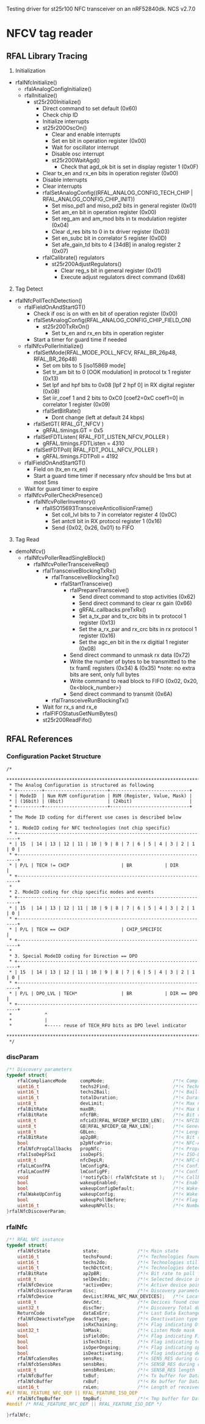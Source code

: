 Testing driver for st25r100 NFC transceiver on an nRF52840dk.
NCS v2.7.0

# NFCV tag reader

## RFAL Library Tracing
1. Initialization
  - rfalNfcInitialize()
    - rfalAnalogConfigInitialize()
    - rfalInitialize()
      - st25r200Initialize()
        - Direct command to set default (0x60)
        - Check chip ID
        - Initialize interrupts
        - st25r200OscOn()
          - Clear and enable interrupts
          - Set en bit in operation register (0x00)
          - Wait for oscillator interrupt
          - Disable osc interrupt
          - st25r200WaitAgd()
            - Check that agd_ok bit is set in display register 1 (0x0F)
        - Clear tx_en and rx_en bits in operation register (0x00)
        - Disable interrupts
        - Clear interrupts
        - rfalSetAnalogConfig((RFAL_ANALOG_CONFIG_TECH_CHIP | RFAL_ANALOG_CONFIG_CHIP_INIT))
          - Set miso_pd1 and miso_pd2 bits in general register (0x01)
          - Set am_en bit in operation register (0x00)
          - Set reg_am and am_mod bits in tx modulation register (0x04)
          - Clear d_res bits to 0 in tx driver register (0x03)
          - Set en_subc bit in correlator 5 register (0x0D)
          - Set afe_gain_td bits to 4 [34dB] in analog register 2 (0x07)
        - rfalCalibrate() regulators
          - st25r200AdjustRegulators()
            - Clear reg_s bit in general register (0x01)
            - Execute adjust regulators direct command (0x68)
2. Tag Detect
  - rfalNfcPollTechDetection()
    - rfalFieldOnAndStartGT()
      - Check if osc is on with en bit of operation register (0x00)
      - rfalSetAnalogConfig(RFAL_ANALOG_CONFIG_CHIP_FIELD_ON)
        - st25r200TxRxOn()
          - Set tx_en and rx_en bits in operation register
      - Start a timer for guard time if needed
    - rfalNfcvPollerInitialize()
      - rfalSetMode(RFAL_MODE_POLL_NFCV, RFAL_BR_26p48, RFAL_BR_26p48)
        - Set om bits to 5 [iso15869 mode]
        - Set tr_am bit to 0 [OOK modulation] in protocol tx 1 register (0x13)
        - Set lpf and hpf bits to 0x08 [lpf 2 hpf 0] in RX digital register (0x08)
        - Set iir_coef 1 and 2 bits to 0xC0 [coef2=0xC coef1=0] in correlator 1 register (0x09)
        - rfalSetBitRate()
          - Dont change (left at default 24 kbps)
      - rfalSetGT( RFAL_GT_NFCV )
        - gRFAL.timings.GT = 0x5
      - rfalSetFDTListen( RFAL_FDT_LISTEN_NFCV_POLLER )
        - gRFAL.timings.FDTListen = 4310
      - rfalSetFDTPoll( RFAL_FDT_POLL_NFCV_POLLER )
        - gRFAL.timings.FDTPoll = 4192
    - rfalFieldOnAndStartGT()
      - Field on (tx_en rx_en)
      - Start a guard time timer if necessary nfcv should be 1ms but at most 5ms
    - Wait for guard timer to expire
    - rfalNfcvPollerCheckPresence()
      - rfalNfcvPollerInventory()
        - rfalISO15693TransceiveAnticollisionFrame()
          - Set coll_lvl bits to 7 in correlator register 4 (0x0C)
          - Set antctl bit in RX protocol register 1 (0x16)
          - Send {0x02, 0x26, 0x01} to FIFO
3. Tag Read
  - demoNfcv()
    - rfalNfcvPollerReadSingleBlock()
      - rfalNfcvPollerTransceiveReq()
        - rfalTransceiveBlockingTxRx()
          - rfalTransceiveBlockingTx()
            - rfalStartTransceive()
              - rfalPrepareTransceive()
                - Send direct command to stop activities (0x62)
                - Send direct command to clear rx gain (0x66)
                - gRFAL.callbacks.preTxRx()
                - Set a_tx_par and tx_crc bits in tx protocol 1 register (0x13)
                - Set the a_rx_par and rx_crc bits in rx protocol 1 register (0x16)
                - Set the agc_en bit in the rx digitial 1 register (0x08)
              - Send direct command to unmask rx data (0x72)
              - Write the number of bytes to be transmitted to the tx framE registers (0x34) & (0x35) *note: no extra bits are sent, only full bytes
              - Write command to read block to FIFO {0x02, 0x20, 0x<block_number>}
              - Send direct command to transmit (0x6A)
          - rfalTransceiveRunBlockingTx()
        - Wait for rx_s and rx_e
        - rfalFIFOStatusGetNumBytes()
        - st25r200ReadFifo()






## RFAL References

### Configuration Packet Structure
```
/*
 ******************************************************************************
 * The Analog Configuration is structured as following
 * +---------+-----------------------+-----------------------------+
 * | ModeID  | Num RVM configuration | RVM (Register, Value, Mask) |
 * | (16bit) | (8bit)                | (24bit)                     |
 * +---------+-----------------------+-----------------------------+
 *
 * The Mode ID coding for different use cases is described below
 * 
 * 1. ModeID coding for NFC technologies (not chip specific)
 * +----------------------------------------------------------------------+
 * | 15  | 14 | 13 | 12 | 11 | 10 | 9 | 8 | 7 | 6 | 5 | 4 | 3 | 2 | 1 | 0 |
 * +----------------------------------------------------------------------+
 * | P/L | TECH != CHIP                   | BR            | DIR           |
 * +----------------------------------------------------------------------+
 * 
 * 2. ModeID coding for chip specific modes and events
 * +----------------------------------------------------------------------+
 * | 15  | 14 | 13 | 12 | 11 | 10 | 9 | 8 | 7 | 6 | 5 | 4 | 3 | 2 | 1 | 0 |
 * +----------------------------------------------------------------------+
 * | P/L | TECH == CHIP                   | CHIP_SPECIFIC                 |
 * +----------------------------------------------------------------------+
 * 
 * 3. Special ModeID coding for Direction == DPO
 * +----------------------------------------------------------------------+
 * | 15  | 14 | 13 | 12 | 11 | 10 | 9 | 8 | 7 | 6 | 5 | 4 | 3 | 2 | 1 | 0 |
 * +----------------------------------------------------------------------+
 * | P/L | DPO_LVL | TECH*                | BR            | DIR == DPO    |
 * +----------------------------------------------------------------------+
 *            ^
 *            | 
 *            +----- reuse of TECH_RFU bits as DPO level indicator
 ******************************************************************************
 */
```

### discParam

```c
/*! Discovery parameters                                                                                                             */
typedef struct{
    rfalComplianceMode     compMode;                         /*!< Compliancy mode to be used                                         */
    uint16_t               techs2Find;                       /*!< Technologies to search for                                         */
    uint16_t               techs2Bail;                       /*!< Bail-out after certain NFC technologies                            */
    uint16_t               totalDuration;                    /*!< Duration of a whole Poll + Listen cycle        NCI 2.1 Table 46    */
    uint8_t                devLimit;                         /*!< Max number of devices                      Activity 2.1  Table 11  */
    rfalBitRate            maxBR;                            /*!< Max Bit rate to be used                        NCI 2.1  Table 28   */
    rfalBitRate            nfcfBR;                           /*!< Bit rate to poll for NFC-F                     NCI 2.1  Table 27   */
    uint8_t                nfcid3[RFAL_NFCDEP_NFCID3_LEN];   /*!< NFCID3 to be used on the ATR_REQ/ATR_RES                           */
    uint8_t                GB[RFAL_NFCDEP_GB_MAX_LEN];       /*!< General bytes to be used on the ATR-REQ        NCI 2.1  Table 29   */
    uint8_t                GBLen;                            /*!< Length of the General Bytes                    NCI 2.1  Table 29   */
    rfalBitRate            ap2pBR;                           /*!< Bit rate to poll for AP2P                      NCI 2.1  Table 31   */
    bool                   p2pNfcaPrio;                      /*!< NFC-A P2P (true) or ISO14443-4/T4T (false) priority                */
    rfalNfcPropCallbacks   propNfc;                          /*!< Proprietary Technlogy callbacks                                    */
    rfalIsoDepFSxI         isoDepFS;                         /*!< ISO-DEP Poller announced maximum frame size   Digital 2.2 Table 60 */
    uint8_t                nfcDepLR;                         /*!< NFC-DEP Poller & Listener maximum frame size  Digital 2.2 Table 90 */
    rfalLmConfPA           lmConfigPA;                       /*!< Configuration for Passive Listen mode NFC-A                        */
    rfalLmConfPF           lmConfigPF;                       /*!< Configuration for Passive Listen mode NFC-A                        */
    void                   (*notifyCb)( rfalNfcState st );   /*!< Callback to Notify upper layer                                     */
    bool                   wakeupEnabled;                    /*!< Enable Wake-Up mode before polling                                 */
    bool                   wakeupConfigDefault;              /*!< Wake-Up mode default configuration                                 */
    rfalWakeUpConfig       wakeupConfig;                     /*!< Wake-Up mode configuration                                         */
    bool                   wakeupPollBefore;                 /*!< Flag to Poll wakeupNPolls times before entering Wake-up            */
    uint16_t               wakeupNPolls;                     /*!< Number of polling cycles before|after entering Wake-up             */
}rfalNfcDiscoverParam;
```

### rfalNfc

```c
/*! RFAL NFC instance                                                                                */
typedef struct{
    rfalNfcState            state;              /*!< Main state                                      */
    uint16_t                techsFound;         /*!< Technologies found bitmask                      */
    uint16_t                techs2do;           /*!< Technologies still to be performed              */
    uint16_t                techDctCnt;         /*!< Technologies detection counter (before WU)      */
    rfalBitRate             ap2pBR;             /*!< Bit rate to poll for AP2P                       */
    uint8_t                 selDevIdx;          /*!< Selected device index                           */
    rfalNfcDevice           *activeDev;         /*!< Active device pointer                           */
    rfalNfcDiscoverParam    disc;               /*!< Discovery parameters                            */
    rfalNfcDevice           devList[RFAL_NFC_MAX_DEVICES];   /*!< Location of device list            */
    uint8_t                 devCnt;             /*!< Decices found counter                           */
    uint32_t                discTmr;            /*!< Discovery Total duration timer                  */
    ReturnCode              dataExErr;          /*!< Last Data Exchange error                        */
    rfalNfcDeactivateType   deactType;          /*!< Deactivation type                               */
    bool                    isRxChaining;       /*!< Flag indicating Other device is chaining        */
    uint32_t                lmMask;             /*!< Listen Mode mask                                */
    bool                    isFieldOn;          /*!< Flag indicating Fieldon for Passive Poll        */
    bool                    isTechInit;         /*!< Flag indicating technology has been set         */
    bool                    isOperOngoing;      /*!< Flag indicating operation is ongoing            */
    bool                    isDeactivating;     /*!< Flag indicating deactivation is ongoing         */
    rfalNfcaSensRes         sensRes;            /*!< SENS_RES during card detection and activation   */
    rfalNfcbSensbRes        sensbRes;           /*!< SENSB_RES during card detection and activation  */
    uint8_t                 sensbResLen;        /*!< SENSB_RES length                                */
    rfalNfcBuffer           txBuf;              /*!< Tx buffer for Data Exchange                     */
    rfalNfcBuffer           rxBuf;              /*!< Rx buffer for Data Exchange                     */
    uint16_t                rxLen;              /*!< Length of received data on Data Exchange        */
#if RFAL_FEATURE_NFC_DEP || RFAL_FEATURE_ISO_DEP
    rfalNfcTmpBuffer        tmpBuf;             /*!< Tmp buffer for Data Exchange                    */
#endif /* RFAL_FEATURE_NFC_DEP || RFAL_FEATURE_ISO_DEP */

}rfalNfc;
```